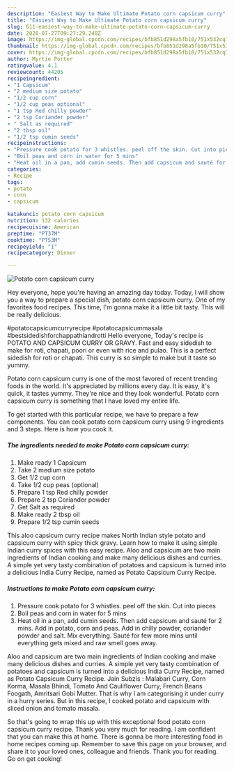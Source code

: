 ```yaml
---
description: "Easiest Way to Make Ultimate Potato corn capsicum curry"
title: "Easiest Way to Make Ultimate Potato corn capsicum curry"
slug: 611-easiest-way-to-make-ultimate-potato-corn-capsicum-curry
date: 2020-07-27T09:27:29.248Z
image: https://img-global.cpcdn.com/recipes/bfb851d298a5fb10/751x532cq70/potato-corn-capsicum-curry-recipe-main-photo.jpg
thumbnail: https://img-global.cpcdn.com/recipes/bfb851d298a5fb10/751x532cq70/potato-corn-capsicum-curry-recipe-main-photo.jpg
cover: https://img-global.cpcdn.com/recipes/bfb851d298a5fb10/751x532cq70/potato-corn-capsicum-curry-recipe-main-photo.jpg
author: Myrtie Porter
ratingvalue: 4.1
reviewcount: 44205
recipeingredient:
- "1 Capsicum"
- "2 medium size potato"
- "1/2 cup corn"
- "1/2 cup peas optional"
- "1 tsp Red chilly powder"
- "2 tsp Coriander powder"
- " Salt as required"
- "2 tbsp oil"
- "1/2 tsp cumin seeds"
recipeinstructions:
- "Pressure cook potato for 3 whistles. peel off the skin. Cut into pieces"
- "Boil peas and corn in water for 5 mins"
- "Heat oil in a pan, add cumin seeds. Then add capsicum and sauté for 2 mins. Add in potato, corn and peas. Add in chilly powder, coriander powder and salt. Mix everything. Sauté for few more mins until everything gets mixed and raw smell goes away."
categories:
- Recipe
tags:
- potato
- corn
- capsicum

katakunci: potato corn capsicum 
nutrition: 132 calories
recipecuisine: American
preptime: "PT37M"
cooktime: "PT53M"
recipeyield: "1"
recipecategory: Dinner

---
```



![Potato corn capsicum curry](https://img-global.cpcdn.com/recipes/bfb851d298a5fb10/751x532cq70/potato-corn-capsicum-curry-recipe-main-photo.jpg)

Hey everyone, hope you're having an amazing day today. Today, I will show you a way to prepare a special dish, potato corn capsicum curry. One of my favorites food recipes. This time, I'm gonna make it a little bit tasty. This will be really delicious.

#potatocapsicumcurryrecipe #potatocapsicummasala #bestsidedishforchappathiandrotti Hello everyone, Today&#39;s recipe is POTATO AND CAPSICUM CURRY OR GRAVY. Fast and easy sidedish to make for roti, chapati, poori or even with rice and pulao. This is a perfect sidedish for roti or chapati. This curry is so simple to make but it taste so yummy.

Potato corn capsicum curry is one of the most favored of recent trending foods in the world. It's appreciated by millions every day. It is easy, it's quick, it tastes yummy. They're nice and they look wonderful. Potato corn capsicum curry is something that I have loved my entire life.


To get started with this particular recipe, we have to prepare a few components. You can cook potato corn capsicum curry using 9 ingredients and 3 steps. Here is how you cook it.

<!--inarticleads1-->

##### The ingredients needed to make Potato corn capsicum curry:

1. Make ready 1 Capsicum
1. Take 2 medium size potato
1. Get 1/2 cup corn
1. Take 1/2 cup peas (optional)
1. Prepare 1 tsp Red chilly powder
1. Prepare 2 tsp Coriander powder
1. Get  Salt as required
1. Make ready 2 tbsp oil
1. Prepare 1/2 tsp cumin seeds


This aloo capsicum curry recipe makes North Indian style potato and capsicum curry with spicy thick gravy. Learn how to make it using simple Indian curry spices with this easy recipe. Aloo and capsicum are two main ingredients of Indian cooking and make many delicious dishes and curries. A simple yet very tasty combination of potatoes and capsicum is turned into a delicious India Curry Recipe, named as Potato Capsicum Curry Recipe. 

<!--inarticleads2-->

##### Instructions to make Potato corn capsicum curry:

1. Pressure cook potato for 3 whistles. peel off the skin. Cut into pieces
1. Boil peas and corn in water for 5 mins
1. Heat oil in a pan, add cumin seeds. Then add capsicum and sauté for 2 mins. Add in potato, corn and peas. Add in chilly powder, coriander powder and salt. Mix everything. Sauté for few more mins until everything gets mixed and raw smell goes away.


Aloo and capsicum are two main ingredients of Indian cooking and make many delicious dishes and curries. A simple yet very tasty combination of potatoes and capsicum is turned into a delicious India Curry Recipe, named as Potato Capsicum Curry Recipe. Jain Subzis : Malabari Curry, Corn Korma, Masala Bhindi, Tomato And Cauliflower Curry, French Beans Foogath, Amritsari Gobi Mutter. That is why I am categorising it under curry in a hurry series. But in this recipe, I cooked potato and capsicum with sliced onion and tomato masala. 

So that's going to wrap this up with this exceptional food potato corn capsicum curry recipe. Thank you very much for reading. I am confident that you can make this at home. There is gonna be more interesting food in home recipes coming up. Remember to save this page on your browser, and share it to your loved ones, colleague and friends. Thank you for reading. Go on get cooking!
